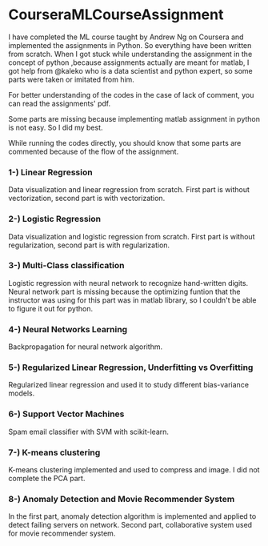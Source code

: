# CourseraMLCourseAssignment
I have completed the ML course taught by Andrew Ng on Coursera and implemented the assignments in Python. So everything have been written from scratch. When I got stuck while understanding the assignment in the concept of python ,because assignments actually are meant for matlab, I got help from @kaleko who is a data scientist and python expert, so some parts were taken or imitated from him.

For better understanding of the codes in the case of lack of comment, you can read the assignments' pdf.

Some parts are missing because implementing matlab assignment in python is not easy. So I did my best.

While running the codes directly, you should know that some parts are commented because of the flow of the assignment.

### 1-) Linear Regression
Data visualization and linear regression from scratch. 
First part is without vectorization, second part is with vectorization.

### 2-) Logistic Regression
Data visualization and logistic regression from scratch.
First part is without regularization, second part is with regularization.

### 3-) Multi-Class classification
Logistic regression with neural network to recognize hand-written digits.
Neural network part is missing because the optimizing funtion that the instructor was using for this part was in matlab library, so I couldn't be able to figure it out for python.

### 4-) Neural Networks Learning
Backpropagation for neural network algorithm.

### 5-) Regularized Linear Regression, Underfitting vs Overfitting
Regularized linear regression and used it to study different bias-variance models.

### 6-) Support Vector Machines
Spam email classifier with SVM with scikit-learn.

### 7-) K-means clustering 
K-means clustering implemented and used to compress and image.
I did not complete the PCA part.

### 8-) Anomaly Detection and Movie Recommender System
In the first part, anomaly detection algorithm is implemented and applied to detect failing servers on network.
Second part, collaborative system used for movie recommender system.
